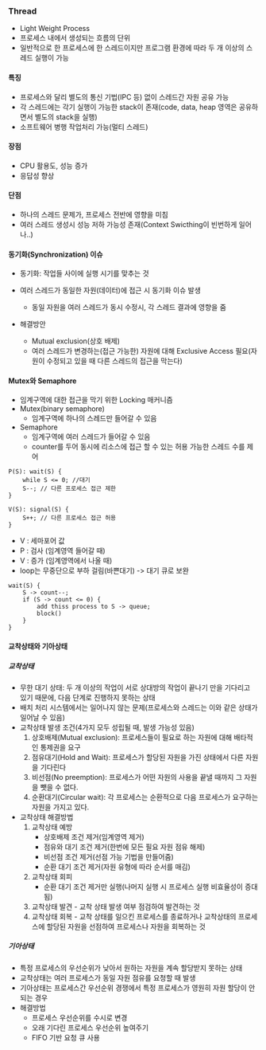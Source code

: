 ### Thread
- Light Weight Process
- 프로세스 내에서 생성되는 흐름의 단위
- 일반적으로 한 프로세스에 한 스레드이지만 프로그램 환경에 따라 두 개 이상의 스레드 실행이 가능

#### 특징
- 프로세스와 달리 별도의 통신 기법(IPC 등) 없이 스레드간 자원 공유 가능
- 각 스레드에는 각기 실행이 가능한 stack이 존재(code, data, heap 영역은 공유하면서 별도의 stack을 실행)
- 소프트웨어 병행 작업처리 가능(멀티 스레드)

#### 장점
- CPU 활용도, 성능 증가
- 응답성 향상

#### 단점
- 하나의 스레드 문제가, 프로세스 전반에 영향을 미침
- 여러 스레드 생성시 성능 저하 가능성 존재(Context Swicthing이 빈번하게 일어나..)

#### 동기화(Synchronization) 이슈
- 동기화: 작업들 사이에 실행 시기를 맞추는 것
- 여러 스레드가 동일한 자원(데이터)에 접근 시 동기화 이슈 발생
  - 동일 자원을 여러 스레드가 동시 수정시, 각 스레드 결과에 영향을 줌

- 해결방안
  - Mutual exclusion(상호 배제)
  - 여러 스레드가 변경하는(접근 가능한) 자원에 대해 Exclusive Access 필요(자원이 수정되고 있을 때 다른 스레드의 접근을 막는다)

#### Mutex와 Semaphore
- 임계구역에 대한 접근을 막기 위한 Locking 매커니즘
- Mutex(binary semaphore)
  - 임계구역에 하나의 스레드만 들어갈 수 있음
- Semaphore
  - 임계구역에 여러 스레드가 들어갈 수 있음
  - counter를 두어 동시에 리소스에 접근 할 수 있는 허용 가능한 스레드 수를 제어
```
P(S): wait(S) {
    while S <= 0; //대기
    S--; // 다른 프로세스 접근 제한
}
```
```
V(S): signal(S) {
    S++; // 다른 프로세스 접근 허용
}
```
- V : 세마포어 값
- P : 검사 (임계영역 들어갈 때)
- V : 증가 (임계영역에서 나올 때)
- loop는 무중단으로 부하 걸림(바쁜대기) -> 대기 큐로 보완
```
wait(S) {
    S -> count--;
    if (S -> count <= 0) {
        add thiss process to S -> queue;
        block()
    }
}
```

#### 교착상태와 기아상태
##### 교착상태
- 무한 대기 상태: 두 개 이상의 작업이 서로 상대방의 작업이 끝나기 만을 기다리고 있기 때문에, 다음 단계로 진행하지 못하는 상태
- 배치 처리 시스템에서는 일어나지 않는 문제(프로세스와 스레드는 이와 같은 상태가 일어날 수 있음)
- 교착상태 발생 조건(4가지 모두 성립될 때, 발생 가능성 있음)
  1) 상호배제(Mutual exclusion): 프로세스들이 필요로 하는 자원에 대해 배타적인 통제권을 요구
  2) 점유대기(Hold and Wait): 프로세스가 할당된 자원을 가진 상태에서 다른 자원을 기다린다
  3) 비선점(No preemption): 프로세스가 어떤 자원의 사용을 끝낼 때까지 그 자원을 뺏을 수 없다.
  4) 순환대기(Circular wait): 각 프로세스는 순환적으로 다음 프로세스가 요구하는 자원을 가지고 있다.
- 교착상태 해결방법
  1) 교착상태 예방
     - 상호배제 조건 제거(임계영역 제거)
     - 점유와 대기 조건 제거(한번에 모든 필요 자원 점유 해제)
     - 비선점 조건 제거(선점 가능 기법을 만들어줌)
     - 순환 대기 조건 제거(자원 유형에 따라 순서를 매김)
  2) 교착상태 회피
     - 순환 대기 조건 제거만 실행(나머지 실행 시 프로세스 실행 비효율성이 증대됨)
  3) 교착상태 발견 - 교착 상태 발생 여부 점검하여 발견하는 것
  4) 교착상태 회복 - 교착 상태를 일으킨 프로세스를 종료하거나 교착상태의 프로세스에 할당된 자원을 선점하여 프로세스나 자원을 회복하는 것

##### 기아상태
- 특정 프로세스의 우선순위가 낮아서 원하는 자원을 계속 할당받지 못하는 상태
- 교착상태는 여러 프로세스가 동일 자원 점유를 요청할 때 발생
- 기아상태는 프로세스간 우선순위 경쟁에서 특정 프로세스가 영원히 자원 할당이 안되는 경우
- 해결방법
  - 프로세스 우선순위를 수시로 변경
  - 오래 기다린 프로세스 우선순위 높여주기
  - FIFO 기반 요청 큐 사용

